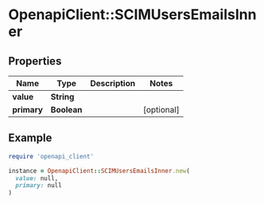 # OpenapiClient::SCIMUsersEmailsInner

## Properties

| Name | Type | Description | Notes |
| ---- | ---- | ----------- | ----- |
| **value** | **String** |  |  |
| **primary** | **Boolean** |  | [optional] |

## Example

```ruby
require 'openapi_client'

instance = OpenapiClient::SCIMUsersEmailsInner.new(
  value: null,
  primary: null
)
```

